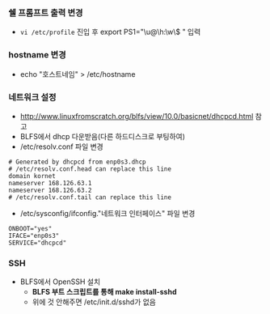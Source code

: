 ### 쉘 프롬프트 출력 변경
- ```vi /etc/profile``` 진입 후 export PS1="\u@\h:\w\\$ " 입력

### hostname 변경
- echo "호스트네임" > /etc/hostname

### 네트워크 설정 
- http://www.linuxfromscratch.org/blfs/view/10.0/basicnet/dhcpcd.html 참고
- BLFS에서 dhcp 다운받음(다른 하드디스크로 부팅하여)
- /etc/resolv.conf 파일 변경
```
# Generated by dhcpcd from enp0s3.dhcp
# /etc/resolv.conf.head can replace this line
domain kornet
nameserver 168.126.63.1
nameserver 168.126.63.2
# /etc/resolv.conf.tail can replace this line
```
- /etc/sysconfig/ifconfig."네트워크 인터페이스" 파일 변경
```
ONBOOT="yes"
IFACE="enp0s3"
SERVICE="dhcpcd"
```

### SSH
- BLFS에서 OpenSSH 설치
  - **BLFS 부트 스크립트를 통해 make install-sshd**
  - 위에 것 안해주면 /etc/init.d/sshd가 없음

